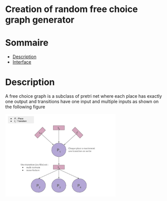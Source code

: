 # Creation of random free choice graph generator


# Sommaire
- [Description](#description)
- [Interface](#Interface)


# Description <a name="Description"/>

A free choice graph is a subclass of pretri net where each place has exactly one output and transitions have one input and multiple inputs as shown on the following figure

<img src="Annexes/Images/FreeChoiceDef.png" width="70%"  align="middle">

